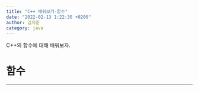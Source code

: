 ```yaml
---
title: "C++ 배워보기-함수"
date: "2022-02-13 1:22:30 +0200"
author: 김지훈
category: java
---
```

C++의 함수에 대해 배워보자.

함수
===
***

